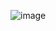 ![image](https://user-images.githubusercontent.com/90752081/138226104-bd62d42f-687c-435d-83eb-e2c3fd418986.png)

